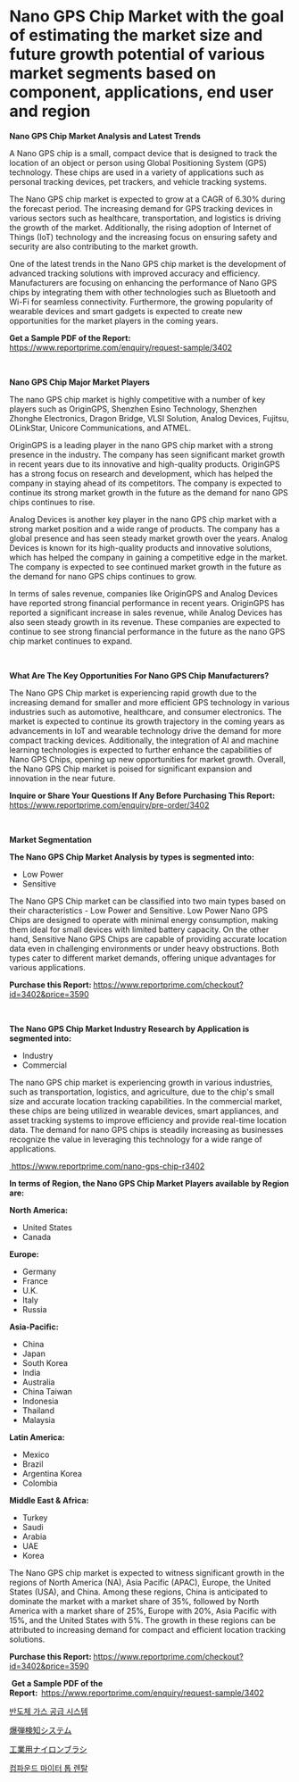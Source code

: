 <p><h1>Nano GPS Chip Market with the goal of estimating the market size and future growth potential of various market segments based on component, applications, end user and region</h1></p><p><strong>Nano GPS Chip Market Analysis and Latest Trends</strong></p>
<p><p>A Nano GPS chip is a small, compact device that is designed to track the location of an object or person using Global Positioning System (GPS) technology. These chips are used in a variety of applications such as personal tracking devices, pet trackers, and vehicle tracking systems.</p><p>The Nano GPS chip market is expected to grow at a CAGR of 6.30% during the forecast period. The increasing demand for GPS tracking devices in various sectors such as healthcare, transportation, and logistics is driving the growth of the market. Additionally, the rising adoption of Internet of Things (IoT) technology and the increasing focus on ensuring safety and security are also contributing to the market growth.</p><p>One of the latest trends in the Nano GPS chip market is the development of advanced tracking solutions with improved accuracy and efficiency. Manufacturers are focusing on enhancing the performance of Nano GPS chips by integrating them with other technologies such as Bluetooth and Wi-Fi for seamless connectivity. Furthermore, the growing popularity of wearable devices and smart gadgets is expected to create new opportunities for the market players in the coming years.</p></p>
<p><strong>Get a Sample PDF of the Report:&nbsp;</strong> <a href="https://www.reportprime.com/enquiry/request-sample/3402">https://www.reportprime.com/enquiry/request-sample/3402</a></p>
<p>&nbsp;</p>
<p><strong>Nano GPS Chip Major Market Players</strong></p>
<p><p>The nano GPS chip market is highly competitive with a number of key players such as OriginGPS, Shenzhen Esino Technology, Shenzhen Zhonghe Electronics, Dragon Bridge, VLSI Solution, Analog Devices, Fujitsu, OLinkStar, Unicore Communications, and ATMEL. </p><p>OriginGPS is a leading player in the nano GPS chip market with a strong presence in the industry. The company has seen significant market growth in recent years due to its innovative and high-quality products. OriginGPS has a strong focus on research and development, which has helped the company in staying ahead of its competitors. The company is expected to continue its strong market growth in the future as the demand for nano GPS chips continues to rise.</p><p>Analog Devices is another key player in the nano GPS chip market with a strong market position and a wide range of products. The company has a global presence and has seen steady market growth over the years. Analog Devices is known for its high-quality products and innovative solutions, which has helped the company in gaining a competitive edge in the market. The company is expected to see continued market growth in the future as the demand for nano GPS chips continues to grow.</p><p>In terms of sales revenue, companies like OriginGPS and Analog Devices have reported strong financial performance in recent years. OriginGPS has reported a significant increase in sales revenue, while Analog Devices has also seen steady growth in its revenue. These companies are expected to continue to see strong financial performance in the future as the nano GPS chip market continues to expand.</p></p>
<p>&nbsp;</p>
<p><strong>What Are The Key Opportunities For Nano GPS Chip Manufacturers?</strong></p>
<p><p>The Nano GPS Chip market is experiencing rapid growth due to the increasing demand for smaller and more efficient GPS technology in various industries such as automotive, healthcare, and consumer electronics. The market is expected to continue its growth trajectory in the coming years as advancements in IoT and wearable technology drive the demand for more compact tracking devices. Additionally, the integration of AI and machine learning technologies is expected to further enhance the capabilities of Nano GPS Chips, opening up new opportunities for market growth. Overall, the Nano GPS Chip market is poised for significant expansion and innovation in the near future.</p></p>
<p><strong>Inquire or Share Your Questions If Any Before Purchasing This Report:</strong> <a href="https://www.reportprime.com/enquiry/pre-order/3402">https://www.reportprime.com/enquiry/pre-order/3402</a></p>
<p>&nbsp;</p>
<p><strong>Market Segmentation</strong></p>
<p><strong>The Nano GPS Chip Market Analysis by types is segmented into:</strong></p>
<p><ul><li>Low Power</li><li>Sensitive</li></ul></p>
<p><p>The Nano GPS Chip market can be classified into two main types based on their characteristics - Low Power and Sensitive. Low Power Nano GPS Chips are designed to operate with minimal energy consumption, making them ideal for small devices with limited battery capacity. On the other hand, Sensitive Nano GPS Chips are capable of providing accurate location data even in challenging environments or under heavy obstructions. Both types cater to different market demands, offering unique advantages for various applications.</p></p>
<p><strong>Purchase this Report:&nbsp;</strong><a href="https://www.reportprime.com/checkout?id=3402&price=3590">https://www.reportprime.com/checkout?id=3402&price=3590</a></p>
<p>&nbsp;</p>
<p><strong>The Nano GPS Chip Market Industry Research by Application is segmented into:</strong></p>
<p><ul><li>Industry</li><li>Commercial</li></ul></p>
<p><p>The nano GPS chip market is experiencing growth in various industries, such as transportation, logistics, and agriculture, due to the chip's small size and accurate location tracking capabilities. In the commercial market, these chips are being utilized in wearable devices, smart appliances, and asset tracking systems to improve efficiency and provide real-time location data. The demand for nano GPS chips is steadily increasing as businesses recognize the value in leveraging this technology for a wide range of applications.</p></p>
<p><a href="https://www.reportprime.com/nano-gps-chip-r3402">&nbsp;https://www.reportprime.com/nano-gps-chip-r3402</a></p>
<p><strong>In terms of Region, the Nano GPS Chip Market Players available by Region are:</strong></p>
<p>
    <p> <strong> North America: </strong>
        <ul>
            <li>United States</li>
            <li>Canada</li>
        </ul>
        </p> 
    <p> <strong> Europe: </strong>
        <ul>
            <li>Germany</li>
            <li>France</li>
            <li>U.K.</li>
            <li>Italy</li>
            <li>Russia</li>
        </ul>
        </p> 
    <p> <strong> Asia-Pacific: </strong>
        <ul>
            <li>China</li>
            <li>Japan</li>
            <li>South Korea</li>
            <li>India</li>
            <li>Australia</li>
            <li>China Taiwan</li>
            <li>Indonesia</li>
            <li>Thailand</li>
            <li>Malaysia</li>
        </ul>
        </p> 
    <p> <strong> Latin America: </strong>
        <ul>
            <li>Mexico</li>
            <li>Brazil</li>
            <li>Argentina Korea</li>
            <li>Colombia</li>
        </ul>
        </p> 
    <p> <strong> Middle East & Africa: </strong>
        <ul>
            <li>Turkey</li>
            <li>Saudi</li>
            <li>Arabia</li>
            <li>UAE</li>
            <li>Korea</li>
        </ul>
    </p>
    </p>
<p><p>The Nano GPS chip market is expected to witness significant growth in the regions of North America (NA), Asia Pacific (APAC), Europe, the United States (USA), and China. Among these regions, China is anticipated to dominate the market with a market share of 35%, followed by North America with a market share of 25%, Europe with 20%, Asia Pacific with 15%, and the United States with 5%. The growth in these regions can be attributed to increasing demand for compact and efficient location tracking solutions.</p></p>
<p><strong>Purchase this Report: </strong><a href="https://www.reportprime.com/checkout?id=3402&price=3590">https://www.reportprime.com/checkout?id=3402&price=3590</a></p>
<p>&nbsp;<strong>Get a Sample PDF of the Report:&nbsp;&nbsp;</strong><a href="https://www.reportprime.com/enquiry/request-sample/3402">https://www.reportprime.com/enquiry/request-sample/3402</a></p>
<p><strong></strong></p>
<p><p><a href="https://medium.com/@jenniferstanley2022/%EB%B0%98%EB%8F%84%EC%B2%B4-%EA%B0%80%EC%8A%A4-%EA%B3%B5%EA%B8%89-%EC%8B%9C%EC%8A%A4%ED%85%9C-%EC%8B%9C%EC%9E%A5-%EA%B7%9C%EB%AA%A8-cagr-%ED%8A%B8%EB%A0%8C%EB%93%9C-2024-2030-9f45da80dcfc">반도체 가스 공급 시스템</a></p><p><a href="https://medium.com/@samirmayert28/%E7%88%86%E5%BC%BE%E6%8E%A2%E7%9F%A5%E3%82%B7%E3%82%B9%E3%83%86%E3%83%A0%E5%B8%82%E5%A0%B4-2031%E5%B9%B4%E3%81%BE%E3%81%A7%E3%81%AE%E3%83%88%E3%83%AC%E3%83%B3%E3%83%89-%E4%BA%88%E6%B8%AC-%E7%AB%B6%E4%BA%89%E5%88%86%E6%9E%90-1a674076b82e">爆弾検知システム</a></p><p><a href="https://medium.com/@phillipbarnett65/%E7%94%A3%E6%A5%AD%E7%94%A8%E3%83%8A%E3%82%A4%E3%83%AD%E3%83%B3%E3%83%96%E3%83%A9%E3%82%B7%E3%81%AE%E5%B8%82%E5%A0%B4%E5%8B%95%E5%90%91-%E5%B8%82%E5%A0%B4%E3%81%AE%E3%83%88%E3%83%AC%E3%83%B3%E3%83%89-%E6%88%90%E9%95%B7-2024%E5%B9%B4%E3%81%8B%E3%82%892031%E5%B9%B4%E3%81%BE%E3%81%A7%E3%81%AE%E4%BA%88%E6%B8%AC-b46cfdd9acf3">工業用ナイロンブラシ</a></p><p><a href="https://medium.com/@crumbles67678/%EC%BB%B4%ED%8C%8C%EC%9A%B4%EB%93%9C-%EB%A7%88%EC%9D%B4%ED%84%B0-%ED%86%B1-%EC%9E%84%EB%8C%80-%EC%8B%9C%EC%9E%A5-%EA%B7%9C%EB%AA%A8-%EB%B0%8F-%EC%8B%9C%EC%9E%A5-%EB%8F%99%ED%96%A5-2024%EB%85%84%EB%B6%80%ED%84%B0-2031%EB%85%84%EA%B9%8C%EC%A7%80-%EC%99%84%EC%A0%84%ED%95%9C-%EC%82%B0%EC%97%85-%EA%B0%9C%EC%9A%94-b735310a8c94">컴파운드 마이터 톱 렌탈</a></p></p>